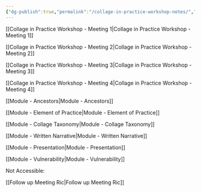 ```yaml
---
{"dg-publish":true,"permalink":"/collage-in-practice-workshop-notes/","created":"2024-02-07T09:50:02.000-05:00","updated":"2024-04-15T12:04:46.396-04:00"}
---
```



[[Collage in Practice Workshop - Meeting 1\|Collage in Practice Workshop - Meeting 1]]

[[Collage in Practice Workshop - Meeting 2\|Collage in Practice Workshop - Meeting 2]]

[[Collage in Practice Workshop - Meeting 3\|Collage in Practice Workshop - Meeting 3]]

[[Collage in Practice Workshop - Meeting 4\|Collage in Practice Workshop - Meeting 4]]

[[Module - Ancestors\|Module - Ancestors]]

[[Module - Element of Practice\|Module - Element of Practice]]

[[Module - Collage Taxonomy\|Module - Collage Taxonomy]]

[[Module - Written Narrative\|Module - Written Narrative]]

[[Module - Presentation\|Module - Presentation]]

[[Module - Vulnerability\|Module - Vulnerability]]

Not Accessible:

[[Follow up Meeting Ric\|Follow up Meeting Ric]]
